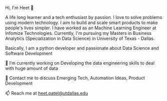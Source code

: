 Hi, I'm Heet 👋

A life long learner and a tech enthusiast by passion. I love to solve problems using modern technology. I aim to build and scale smart products to make people's lives simpler. I have worked as an Machine Learning Engineer at Infomize Technologies. Currently, I'm pursuing my Masters in Business Analytics (Specialization in Data Science) in University of Texas - Dallas.

Basically, I am a python developer and passionate about Data Science and Software Development

🔭 I’m currently working on Developing the data engineering skills to deal with huge amount of data

💬 Contact me to discuss Emerging Tech, Automation Ideas, Product Development

📫 Reach me at heet.patel@utdallas.edu

